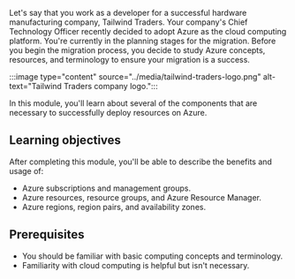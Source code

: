 Let's say that you work as a developer for a successful hardware manufacturing company, Tailwind Traders. Your company's Chief Technology Officer recently decided to adopt Azure as the cloud computing platform. You're currently in the planning stages for the migration. Before you begin the migration process, you decide to study Azure concepts, resources, and terminology to ensure your migration is a success.

:::image type="content" source="../media/tailwind-traders-logo.png" alt-text="Tailwind Traders company logo.":::


In this module, you'll learn about several of the components that are necessary to successfully deploy resources on Azure.

## Learning objectives

After completing this module, you'll be able to describe the benefits and usage of:

 *  Azure subscriptions and management groups.
 *  Azure resources, resource groups, and Azure Resource Manager.
 *  Azure regions, region pairs, and availability zones.

## Prerequisites

 *  You should be familiar with basic computing concepts and terminology.
 *  Familiarity with cloud computing is helpful but isn't necessary.
